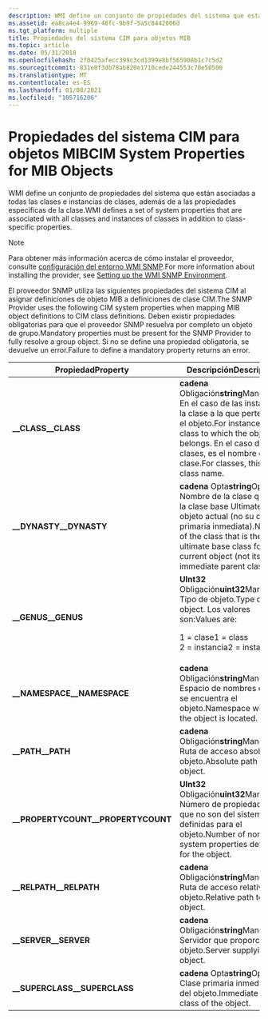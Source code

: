 ```yaml
---
description: WMI define un conjunto de propiedades del sistema que están asociadas a todas las clases e instancias de clases, además de a las propiedades específicas de la clase.
ms.assetid: ea8ca4e4-9969-48fc-9b9f-5a5c8442006d
ms.tgt_platform: multiple
title: Propiedades del sistema CIM para objetos MIB
ms.topic: article
ms.date: 05/31/2018
ms.openlocfilehash: 2f0425afecc399c3cd1399e8bf565908b1c7c5d2
ms.sourcegitcommit: 831e8f3db78ab820e1710cede244553c70e50500
ms.translationtype: MT
ms.contentlocale: es-ES
ms.lasthandoff: 01/08/2021
ms.locfileid: "105716206"
---
```

# <a name="cim-system-properties-for-mib-objects"></a><span data-ttu-id="32b9b-103">Propiedades del sistema CIM para objetos MIB</span><span class="sxs-lookup"><span data-stu-id="32b9b-103">CIM System Properties for MIB Objects</span></span>

<span data-ttu-id="32b9b-104">WMI define un conjunto de propiedades del sistema que están asociadas a todas las clases e instancias de clases, además de a las propiedades específicas de la clase.</span><span class="sxs-lookup"><span data-stu-id="32b9b-104">WMI defines a set of system properties that are associated with all classes and instances of classes in addition to class-specific properties.</span></span>

> [!Note]  
> <span data-ttu-id="32b9b-105">Para obtener más información acerca de cómo instalar el proveedor, consulte [configuración del entorno WMI SNMP](setting-up-the-wmi-snmp-environment.md).</span><span class="sxs-lookup"><span data-stu-id="32b9b-105">For more information about installing the provider, see [Setting up the WMI SNMP Environment](setting-up-the-wmi-snmp-environment.md).</span></span>

 

<span data-ttu-id="32b9b-106">El proveedor SNMP utiliza las siguientes propiedades del sistema CIM al asignar definiciones de objeto MIB a definiciones de clase CIM.</span><span class="sxs-lookup"><span data-stu-id="32b9b-106">The SNMP Provider uses the following CIM system properties when mapping MIB object definitions to CIM class definitions.</span></span> <span data-ttu-id="32b9b-107">Deben existir propiedades obligatorias para que el proveedor SNMP resuelva por completo un objeto de grupo.</span><span class="sxs-lookup"><span data-stu-id="32b9b-107">Mandatory properties must be present for the SNMP Provider to fully resolve a group object.</span></span> <span data-ttu-id="32b9b-108">Si no se define una propiedad obligatoria, se devuelve un error.</span><span class="sxs-lookup"><span data-stu-id="32b9b-108">Failure to define a mandatory property returns an error.</span></span>



<table>
<thead>
<tr class="header">
<th><span data-ttu-id="32b9b-109">Propiedad</span><span class="sxs-lookup"><span data-stu-id="32b9b-109">Property</span></span></th>
<th><span data-ttu-id="32b9b-110">Descripción</span><span class="sxs-lookup"><span data-stu-id="32b9b-110">Description</span></span></th>
</tr>
</thead>
<tbody>
<tr class="odd">
<td><span data-ttu-id="32b9b-111"><strong>__CLASS</strong></span><span class="sxs-lookup"><span data-stu-id="32b9b-111"><strong>__CLASS</strong></span></span></td>
<td><span data-ttu-id="32b9b-112"><strong>cadena</strong> Obligación</span><span class="sxs-lookup"><span data-stu-id="32b9b-112"><strong>string</strong>Mandatory</span></span><br/> <span data-ttu-id="32b9b-113">En el caso de las instancias, la clase a la que pertenece el objeto.</span><span class="sxs-lookup"><span data-stu-id="32b9b-113">For instances, the class to which the object belongs.</span></span> <span data-ttu-id="32b9b-114">En el caso de las clases, es el nombre de clase.</span><span class="sxs-lookup"><span data-stu-id="32b9b-114">For classes, this is the class name.</span></span><br/></td>
</tr>
<tr class="even">
<td><span data-ttu-id="32b9b-115"><strong>__DYNASTY</strong></span><span class="sxs-lookup"><span data-stu-id="32b9b-115"><strong>__DYNASTY</strong></span></span></td>
<td><span data-ttu-id="32b9b-116"><strong>cadena</strong> Opta</span><span class="sxs-lookup"><span data-stu-id="32b9b-116"><strong>string</strong>Optional</span></span><br/> <span data-ttu-id="32b9b-117">Nombre de la clase que es la clase base Ultimate del objeto actual (no su clase primaria inmediata).</span><span class="sxs-lookup"><span data-stu-id="32b9b-117">Name of the class that is the ultimate base class for the current object (not its immediate parent class).</span></span><br/></td>
</tr>
<tr class="odd">
<td><span data-ttu-id="32b9b-118"><strong>__GENUS</strong></span><span class="sxs-lookup"><span data-stu-id="32b9b-118"><strong>__GENUS</strong></span></span></td>
<td><span data-ttu-id="32b9b-119"><strong>UInt32</strong> Obligación</span><span class="sxs-lookup"><span data-stu-id="32b9b-119"><strong>uint32</strong>Mandatory</span></span><br/> <span data-ttu-id="32b9b-120">Tipo de objeto.</span><span class="sxs-lookup"><span data-stu-id="32b9b-120">Type of object.</span></span> <span data-ttu-id="32b9b-121">Los valores son:</span><span class="sxs-lookup"><span data-stu-id="32b9b-121">Values are:</span></span><br/> <dl> <span data-ttu-id="32b9b-122">1 = clase</span><span class="sxs-lookup"><span data-stu-id="32b9b-122">1 = class</span></span><br />
<span data-ttu-id="32b9b-123">2 = instancia</span><span class="sxs-lookup"><span data-stu-id="32b9b-123">2 = instance</span></span><br />
</dl></td>
</tr>
<tr class="even">
<td><span data-ttu-id="32b9b-124"><strong>__NAMESPACE</strong></span><span class="sxs-lookup"><span data-stu-id="32b9b-124"><strong>__NAMESPACE</strong></span></span></td>
<td><span data-ttu-id="32b9b-125"><strong>cadena</strong> Obligación</span><span class="sxs-lookup"><span data-stu-id="32b9b-125"><strong>string</strong>Mandatory</span></span><br/> <span data-ttu-id="32b9b-126">Espacio de nombres donde se encuentra el objeto.</span><span class="sxs-lookup"><span data-stu-id="32b9b-126">Namespace where the object is located.</span></span><br/></td>
</tr>
<tr class="odd">
<td><span data-ttu-id="32b9b-127"><strong>__PATH</strong></span><span class="sxs-lookup"><span data-stu-id="32b9b-127"><strong>__PATH</strong></span></span></td>
<td><span data-ttu-id="32b9b-128"><strong>cadena</strong> Obligación</span><span class="sxs-lookup"><span data-stu-id="32b9b-128"><strong>string</strong>Mandatory</span></span><br/> <span data-ttu-id="32b9b-129">Ruta de acceso absoluta al objeto.</span><span class="sxs-lookup"><span data-stu-id="32b9b-129">Absolute path to the object.</span></span><br/></td>
</tr>
<tr class="even">
<td><span data-ttu-id="32b9b-130"><strong>__PROPERTYCOUNT</strong></span><span class="sxs-lookup"><span data-stu-id="32b9b-130"><strong>__PROPERTYCOUNT</strong></span></span></td>
<td><span data-ttu-id="32b9b-131"><strong>UInt32</strong> Obligación</span><span class="sxs-lookup"><span data-stu-id="32b9b-131"><strong>uint32</strong>Mandatory</span></span><br/> <span data-ttu-id="32b9b-132">Número de propiedades que no son del sistema definidas para el objeto.</span><span class="sxs-lookup"><span data-stu-id="32b9b-132">Number of non-system properties defined for the object.</span></span><br/></td>
</tr>
<tr class="odd">
<td><span data-ttu-id="32b9b-133"><strong>__RELPATH</strong></span><span class="sxs-lookup"><span data-stu-id="32b9b-133"><strong>__RELPATH</strong></span></span></td>
<td><span data-ttu-id="32b9b-134"><strong>cadena</strong> Obligación</span><span class="sxs-lookup"><span data-stu-id="32b9b-134"><strong>string</strong>Mandatory</span></span><br/> <span data-ttu-id="32b9b-135">Ruta de acceso relativa al objeto.</span><span class="sxs-lookup"><span data-stu-id="32b9b-135">Relative path to the object.</span></span><br/></td>
</tr>
<tr class="even">
<td><span data-ttu-id="32b9b-136"><strong>__SERVER</strong></span><span class="sxs-lookup"><span data-stu-id="32b9b-136"><strong>__SERVER</strong></span></span></td>
<td><span data-ttu-id="32b9b-137"><strong>cadena</strong> Obligación</span><span class="sxs-lookup"><span data-stu-id="32b9b-137"><strong>string</strong>Mandatory</span></span><br/> <span data-ttu-id="32b9b-138">Servidor que proporciona el objeto.</span><span class="sxs-lookup"><span data-stu-id="32b9b-138">Server supplying the object.</span></span><br/></td>
</tr>
<tr class="odd">
<td><span data-ttu-id="32b9b-139"><strong>__SUPERCLASS</strong></span><span class="sxs-lookup"><span data-stu-id="32b9b-139"><strong>__SUPERCLASS</strong></span></span></td>
<td><span data-ttu-id="32b9b-140"><strong>cadena</strong> Opta</span><span class="sxs-lookup"><span data-stu-id="32b9b-140"><strong>string</strong>Optional</span></span><br/> <span data-ttu-id="32b9b-141">Clase primaria inmediata del objeto.</span><span class="sxs-lookup"><span data-stu-id="32b9b-141">Immediate parent class of the object.</span></span><br/></td>
</tr>
</tbody>
</table>



 

 

 




